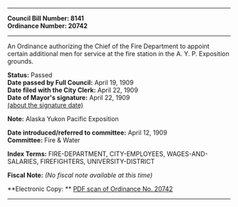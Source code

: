 * * * * *  
  
**Council Bill Number: [](#h0)[](#h2)8141**   
**Ordinance Number: 20742**  
  
* * * * *  
  
An Ordinance authorizing the Chief of the Fire Department to appoint certain additional men for service at the fire station in the A. Y. P. Exposition grounds.  
  
**Status:** Passed   
**Date passed by Full Council:** April 19, 1909   
**Date filed with the City Clerk:** April 22, 1909   
**Date of Mayor's signature:** April 22, 1909   
[(about the signature date)](/~public/approvaldate.htm)   
  
**Note:** Alaska Yukon Pacific Exposition  
  
  
**Date introduced/referred to committee:** April 12, 1909   
**Committee:** Fire & Water   
  
**Index Terms:** FIRE-DEPARTMENT, CITY-EMPLOYEES, WAGES-AND-SALARIES, FIREFIGHTERS, UNIVERSITY-DISTRICT  
  
**Fiscal Note:** *(No fiscal note available at this time)*  
  
**Electronic Copy: ** [PDF scan of Ordinance No. 20742](/~archives/Ordinances/Ord_20742.pdf)  
  
* * * * *  
